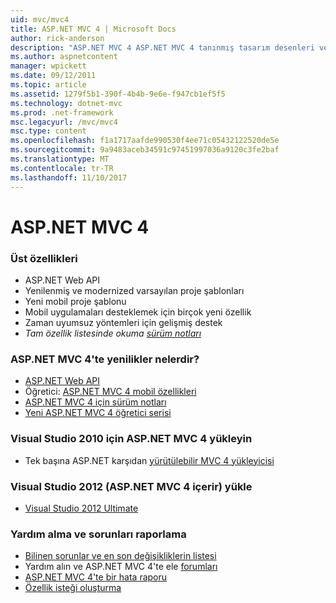 ```yaml
---
uid: mvc/mvc4
title: ASP.NET MVC 4 | Microsoft Docs
author: rick-anderson
description: "ASP.NET MVC 4 ASP.NET MVC 4 tanınmış tasarım desenleri ve AS. gücünü kullanarak ölçeklenebilir, standartlara dayalı web uygulamaları oluşturmaya yönelik bir çerçevedir..."
ms.author: aspnetcontent
manager: wpickett
ms.date: 09/12/2011
ms.topic: article
ms.assetid: 1279f5b1-390f-4b4b-9e6e-f947cb1ef5f5
ms.technology: dotnet-mvc
ms.prod: .net-framework
msc.legacyurl: /mvc/mvc4
msc.type: content
ms.openlocfilehash: f1a1717aafde990530f4ee71c05432122520de5e
ms.sourcegitcommit: 9a9483aceb34591c97451997036a9120c3fe2baf
ms.translationtype: MT
ms.contentlocale: tr-TR
ms.lasthandoff: 11/10/2017
---
```

<a name="aspnet-mvc-4"></a>ASP.NET MVC 4
====================
### <a name="top-features"></a>Üst özellikleri

- ASP.NET Web API
- Yenilenmiş ve modernized varsayılan proje şablonları
- Yeni mobil proje şablonu
- Mobil uygulamaları desteklemek için birçok yeni özellik
- Zaman uyumsuz yöntemleri için gelişmiş destek
- *Tam özellik listesinde okuma [sürüm notları](../whitepapers/mvc4-release-notes.md)*


### <a name="whats-new-in-aspnet-mvc-4"></a>ASP.NET MVC 4'te yenilikler nelerdir?

- [ASP.NET Web API](../web-api/index.md)
- Öğretici: [ASP.NET MVC 4 mobil özellikleri](overview/older-versions/aspnet-mvc-4-mobile-features.md)
- [ASP.NET MVC 4 için sürüm notları](../whitepapers/mvc4-release-notes.md)
- [Yeni ASP.NET MVC 4 öğretici serisi](overview/older-versions/getting-started-with-aspnet-mvc4/intro-to-aspnet-mvc-4.md)


### <a name="install-aspnet-mvc-4-for-visual-studio-2010"></a>Visual Studio 2010 için ASP.NET MVC 4 yükleyin

- Tek başına ASP.NET karşıdan [yürütülebilir MVC 4 yükleyicisi](https://www.microsoft.com/download/details.aspx?id=30683)


### <a name="install-visual-studio-2012-includes-aspnet-mvc-4"></a>Visual Studio 2012 (ASP.NET MVC 4 içerir) yükle

- [Visual Studio 2012 Ultimate](https://go.microsoft.com/fwlink/?linkid=247148)


### <a name="getting-help-and-reporting-issues"></a>Yardım alma ve sorunları raporlama

- [Bilinen sorunlar ve en son değişikliklerin listesi](../whitepapers/mvc4-release-notes.md#_Toc303253815)
- Yardım alın ve ASP.NET MVC 4'te ele [forumları](https://forums.asp.net/1146.aspx)
- [ASP.NET MVC 4'te bir hata raporu](https://github.com/aspnet/AspNetWebStack/issues)
- [Özellik isteği oluşturma](http://aspnet.uservoice.com/forums/41201-asp-net-mvc)

